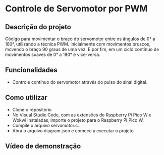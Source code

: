 # Controle de Servomotor por PWM

## Descrição do projeto
Código para movimentar o braço do servomotor entre os ângulos de 0° a 180°, utilizando a técnica PWM. Inicialmente com movimentos bruscos, movendo o braço 90 graus de uma vez. E por fim, em um ciclo contínuo de movimentos suaves de 0° a 180° e vice-versa.

## Funcionalidades
- Controle contínuo do servomotor através do pulso do sinal digital.

## Como utilizar
- Clone o repositório
- No Visual Studio Code, com as extensões do Raspberry Pi Pico W e Wokwi instaladas, importe o projeto para o Raspberry Pi Pico W.
- Compile o arquivo servomotor.c.
- Abra o arquivo diagram.json e comece a executar o projeto

## Vídeo de demonstração
